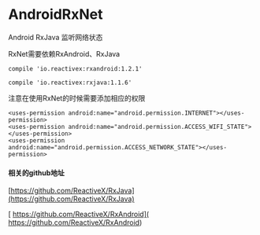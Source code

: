 # AndroidRxNet
Android  RxJava 监听网络状态

RxNet需要依赖RxAndroid、RxJava


```
compile 'io.reactivex:rxandroid:1.2.1'
     
compile 'io.reactivex:rxjava:1.1.6'
```

注意在使用RxNet的时候需要添加相应的权限
```
<uses-permission android:name="android.permission.INTERNET"></uses-permission>
<uses-permission android:name="android.permission.ACCESS_WIFI_STATE"></uses-permission>
<uses-permission android:name="android.permission.ACCESS_NETWORK_STATE"></uses-permission>
```

#### 相关的github地址

[https://github.com/ReactiveX/RxJava](https://github.com/ReactiveX/RxJava)

[ https://github.com/ReactiveX/RxAndroid]( https://github.com/ReactiveX/RxAndroid)
